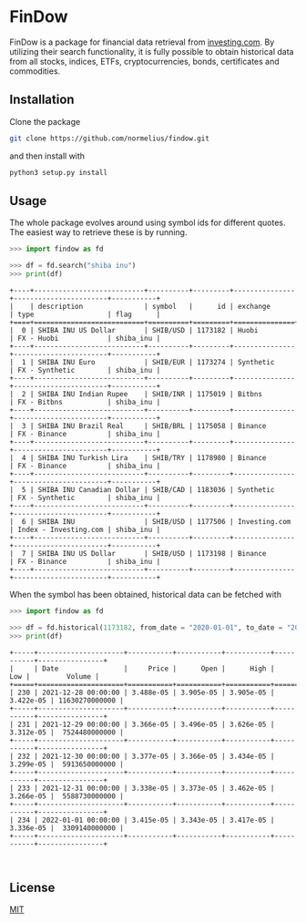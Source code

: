 # FinDow

FinDow is a package for financial data retrieval from [investing.com](investing). By utilizing their search functionality, it is fully possible to obtain historical data from all stocks, indices, ETFs, cryptocurrencies, bonds, certificates and commodities.

## Installation

Clone the package

```bash
git clone https://github.com/normelius/findow.git
```
and then install with
```bash
python3 setup.py install
```

## Usage
The whole package evolves around using symbol ids for different quotes. The easiest way to retrieve these is by running.

```python
>>> import findow as fd

>>> df = fd.search("shiba inu")
>>> print(df)
```

```
+----+---------------------------+----------+---------+---------------+-----------------------+-----------+
|    | description               | symbol   |      id | exchange      | type                  | flag      |
+====+===========================+==========+=========+===============+=======================+===========+
|  0 | SHIBA INU US Dollar       | SHIB/USD | 1173182 | Huobi         | FX - Huobi            | shiba_inu |
+----+---------------------------+----------+---------+---------------+-----------------------+-----------+
|  1 | SHIBA INU Euro            | SHIB/EUR | 1173274 | Synthetic     | FX - Synthetic        | shiba_inu |
+----+---------------------------+----------+---------+---------------+-----------------------+-----------+
|  2 | SHIBA INU Indian Rupee    | SHIB/INR | 1175019 | Bitbns        | FX - Bitbns           | shiba_inu |
+----+---------------------------+----------+---------+---------------+-----------------------+-----------+
|  3 | SHIBA INU Brazil Real     | SHIB/BRL | 1175058 | Binance       | FX - Binance          | shiba_inu |
+----+---------------------------+----------+---------+---------------+-----------------------+-----------+
|  4 | SHIBA INU Turkish Lira    | SHIB/TRY | 1178980 | Binance       | FX - Binance          | shiba_inu |
+----+---------------------------+----------+---------+---------------+-----------------------+-----------+
|  5 | SHIBA INU Canadian Dollar | SHIB/CAD | 1183036 | Synthetic     | FX - Synthetic        | shiba_inu |
+----+---------------------------+----------+---------+---------------+-----------------------+-----------+
|  6 | SHIBA INU                 | SHIB/USD | 1177506 | Investing.com | Index - Investing.com | shiba_inu |
+----+---------------------------+----------+---------+---------------+-----------------------+-----------+
|  7 | SHIBA INU US Dollar       | SHIB/USD | 1173198 | Binance       | FX - Binance          | shiba_inu |
+----+---------------------------+----------+---------+---------------+-----------------------+-----------+
```

When the symbol has been obtained, historical data can be fetched with
```python
>>> import findow as fd

>>> df = fd.historical(1173182, from_date = "2020-01-01", to_date = "2022-01-01")
>>> print(df)
````

```
+-----+---------------------+-----------+-----------+-----------+-----------+----------------+
|     | Date                |     Price |      Open |      High |       Low |         Volume |
+=====+=====================+===========+===========+===========+===========+================+
| 230 | 2021-12-28 00:00:00 | 3.488e-05 | 3.905e-05 | 3.905e-05 | 3.422e-05 | 11630270000000 |
+-----+---------------------+-----------+-----------+-----------+-----------+----------------+
| 231 | 2021-12-29 00:00:00 | 3.366e-05 | 3.496e-05 | 3.626e-05 | 3.312e-05 |  7524480000000 |
+-----+---------------------+-----------+-----------+-----------+-----------+----------------+
| 232 | 2021-12-30 00:00:00 | 3.377e-05 | 3.366e-05 | 3.434e-05 | 3.299e-05 |  5913650000000 |
+-----+---------------------+-----------+-----------+-----------+-----------+----------------+
| 233 | 2021-12-31 00:00:00 | 3.338e-05 | 3.373e-05 | 3.462e-05 | 3.266e-05 |  5588730000000 |
+-----+---------------------+-----------+-----------+-----------+-----------+----------------+
| 234 | 2022-01-01 00:00:00 | 3.415e-05 | 3.343e-05 | 3.417e-05 | 3.336e-05 |  3309140000000 |
+-----+---------------------+-----------+-----------+-----------+-----------+----------------+



```
## License
[MIT](https://choosealicense.com/licenses/mit/)
